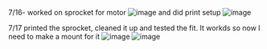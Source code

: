 7/16- worked on sprocket for motor
![image](https://github.com/user-attachments/assets/55dcb770-e8a8-4e83-a7df-6e61da9ff5b8)
and did print setup
![image](https://github.com/user-attachments/assets/794ee6ed-0597-4b04-82c9-e9d9e7ebe6ff)


7/17 printed the sprocket, cleaned it up and tested the fit. It workds so now I need to make a mount for it
![image](https://github.com/user-attachments/assets/5a411b43-67ac-41ce-a7ad-6bf7c63086cb)
![image](https://github.com/user-attachments/assets/0976efca-9bf6-46bf-90d1-3e25c838b32c)
